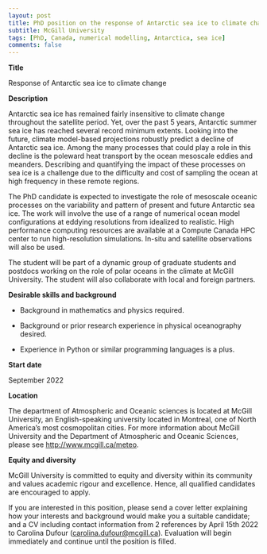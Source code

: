 ```yaml
---
layout: post
title: PhD position on the response of Antarctic sea ice to climate change (Montreal, Canada)
subtitle: McGill University
tags: [PhD, Canada, numerical modelling, Antarctica, sea ice]
comments: false
---
```

**Title**

Response of Antarctic sea ice to climate change


**Description**

Antarctic sea ice has remained fairly insensitive to climate change throughout the satellite period. Yet, over the past 5 years, Antarctic summer sea ice has reached several record minimum extents. Looking into the future, climate model-based projections robustly predict a decline of Antarctic sea ice. Among the many processes that could play a role in this decline is the poleward heat transport by the ocean mesoscale eddies and meanders. Describing and quantifying the impact of these processes on sea ice is a challenge due to the difficulty and cost of sampling the ocean at high frequency in these remote regions.

The PhD candidate is expected to investigate the role of mesoscale oceanic processes on the variability and pattern of present and future Antarctic sea ice. The work will involve the use of a range of numerical ocean model configurations at eddying resolutions from idealized to realistic. High performance computing resources are available at a Compute Canada HPC center to run high-resolution simulations. In-situ and satellite observations will also be used.

The student will be part of a dynamic group of graduate students and postdocs working on the role of polar oceans in the climate at McGill University. The student will also collaborate with local and foreign partners.


**Desirable skills and background**

- Background in mathematics and physics required.

- Background or prior research experience in physical oceanography desired.

- Experience in Python or similar programming languages is a plus.


**Start date**

September 2022


**Location**

The department of Atmospheric and Oceanic sciences is located at McGill University, an English-speaking university located in Montreal, one of North America’s most cosmopolitan cities. For more information about McGill University and the Department of Atmospheric and Oceanic Sciences, please see http://www.mcgill.ca/meteo.


**Equity and diversity**

McGill University is committed to equity and diversity within its community and values academic rigour and excellence. Hence, all qualified candidates are encouraged to apply.


If you are interested in this position, please send a cover letter explaining how your interests and background would make you a suitable candidate; and a CV including contact information from 2 references by April 15th 2022 to Carolina Dufour (carolina.dufour@mcgill.ca). Evaluation will begin immediately and continue until the position is filled.
